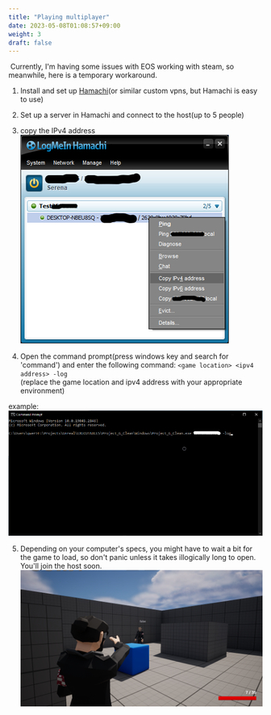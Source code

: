 ```yaml
---
title: "Playing multiplayer"
date: 2023-05-08T01:08:57+09:00
weight: 3
draft: false
---
```

    
 Currently, I'm having some issues with EOS working with steam, so meanwhile, here is a temporary workaround.    
    
1. Install and set up [Hamachi](https://www.vpn.net/)(or similar custom vpns, but Hamachi is easy to use)

2. Set up a server in Hamachi and connect to the host(up to 5 people)    

3. copy the IPv4 address    
![image](images/hamachi.png)

4. Open the command prompt(press windows key and search for 'command') and enter the following command: ``` <game location> <ipv4 address> -log ```    
(replace the game location and ipv4 address with your appropriate environment)    
    
example:
![image](images/cmd.png)

5. Depending on your computer's specs, you might have to wait a bit for the game to load, so don't panic unless it takes illogically long to open. You'll join the host soon.    
![image](images/play.png)